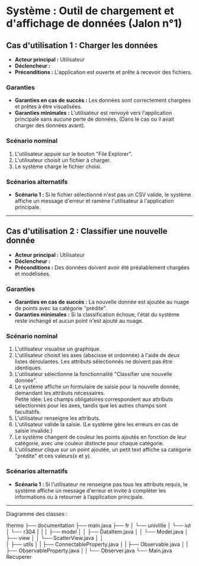 # Système : Outil de chargement et d'affichage de données (Jalon n°1)

## Cas d'utilisation 1 : Charger les données

- **Acteur principal :** Utilisateur
- **Déclencheur :** 
- **Préconditions :** L'application est ouverte et prête à recevoir des fichiers.

### Garanties
- **Garanties en cas de succès :** Les données sont correctement chargées et prêtes à être visualisées.
- **Garanties minimales :** L'utilisateur est renvoyé vers l'application principale sans aucune perte de données. (Dans le cas ou il avait charger des données avant).

### Scénario nominal
1. L'utilisateur appuie sur le bouton "File Explorer".
2. L'utilisateur choisit un fichier à charger.
3. Le système charge le fichier choisi.

### Scénarios alternatifs
- **Scénario 1 :** Si le fichier sélectionné n'est pas un CSV valide, le système affiche un message d'erreur et ramène l'utilisateur à l'application principale.

---

## Cas d'utilisation 2 : Classifier une nouvelle donnée

- **Acteur principal :** Utilisateur
- **Déclencheur :** 
- **Préconditions :** Des données doivent avoir été préalablement chargées et modélisées.

### Garanties
- **Garanties en cas de succès :** La nouvelle donnée est ajoutée au nuage de points avec sa catégorie "prédite".
- **Garanties minimales :** Si la classification échoue, l'état du système reste inchangé et aucun point n'est ajouté au nuage.

### Scénario nominal
1. L’utilisateur visualise un graphique.
2. L'utilisateur choisit les axes (abscisse et ordonnée) à l'aide de deux listes déroulantes. Les attributs sélectionnés ne doivent pas être identiques.
3. L'utilisateur sélectionne la fonctionnalité "Classifier une nouvelle donnée".
4. Le système affiche un formulaire de saisie pour la nouvelle donnée, demandant les attributs nécessaires.   
Petite idée: Les champs obligatoires correspondent aux attributs sélectionnés pour les axes, tandis que les autres champs sont facultatifs.
5. L'utilisateur renseigne les attributs.
6. L'utilisateur valide la saisie. (Le système gère les erreurs en cas de saisie invalide.)
7. Le système changent de couleur les points ajoutés en fonction de leur catégorie, avec une couleur distincte pour chaque catégorie.
8. L'utilisateur clique sur un point ajoutée, un petit text affiche sa catégorie "prédite" et ces valeurs(x et y).

### Scénarios alternatifs
- **Scénario 1 :** Si l'utilisateur ne renseigne pas tous les attributs requis, le système affiche un message d'erreur et invite à compléter les informations ou à retourner à l’application principale.

---

Diagramme des classes : 

thermo
├── documentation
├── main.java
├── fr
│   └── univlille
│       └── iut
│           └── r304
│               |
│               ├── model
│               │   ├── DataItem.java
│               │   └── Model.java
│               ├── view
│               │   └── ScatterView.java
│               │   
│               ├── utils
│               |    ├── ConnectableProperty.java
│               |    ├── Observable.java
│               |    ├── ObservableProperty.java
│               |    └── Observer.java
                └── Main.java
Recuperer 
